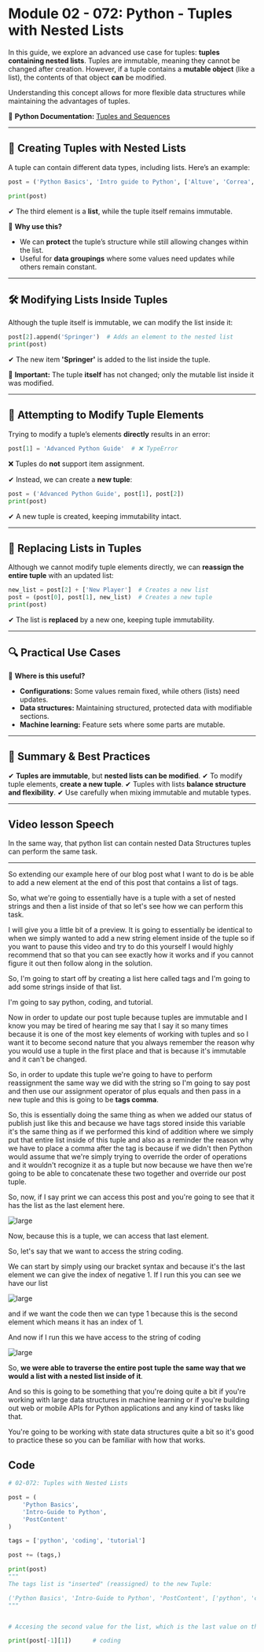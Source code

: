 # **Module 02 - 072: Python - Tuples with Nested Lists**

In this guide, we explore an advanced use case for tuples: **tuples containing nested lists**. Tuples are immutable, meaning they cannot be changed after creation. However, if a tuple contains a **mutable object** (like a list), the contents of that object **can** be modified.

Understanding this concept allows for more flexible data structures while maintaining the advantages of tuples.

📌 **Python Documentation:** [Tuples and Sequences](https://docs.python.org/3/tutorial/datastructures.html#tuples-and-sequences)

---

## **🔹 Creating Tuples with Nested Lists**

A tuple can contain different data types, including lists. Here’s an example:

```python
post = ('Python Basics', 'Intro guide to Python', ['Altuve', 'Correa', 'Bregman'])

print(post)
```

✔ The third element is a **list**, while the tuple itself remains immutable.

📌 **Why use this?**

- We can **protect** the tuple’s structure while still allowing changes within the list.
- Useful for **data groupings** where some values need updates while others remain constant.

---

## **🛠 Modifying Lists Inside Tuples**

Although the tuple itself is immutable, we can modify the list inside it:

```python
post[2].append('Springer')  # Adds an element to the nested list
print(post)
```

✔ The new item **'Springer'** is added to the list inside the tuple.

📌 **Important:** The tuple **itself** has not changed; only the mutable list inside it was modified.

---

## **🚫 Attempting to Modify Tuple Elements**

Trying to modify a tuple’s elements **directly** results in an error:

```python
post[1] = 'Advanced Python Guide'  # ❌ TypeError
```

❌ Tuples do **not** support item assignment.

✔ Instead, we can create a **new tuple**:

```python
post = ('Advanced Python Guide', post[1], post[2])
print(post)
```

✔ A new tuple is created, keeping immutability intact.

---

## **🔄 Replacing Lists in Tuples**

Although we cannot modify tuple elements directly, we can **reassign the entire tuple** with an updated list:

```python
new_list = post[2] + ['New Player']  # Creates a new list
post = (post[0], post[1], new_list)  # Creates a new tuple
print(post)
```

✔ The list is **replaced** by a new one, keeping tuple immutability.

---

## **🔍 Practical Use Cases**

📌 **Where is this useful?**

- **Configurations:** Some values remain fixed, while others (lists) need updates.
- **Data structures:** Maintaining structured, protected data with modifiable sections.
- **Machine learning:** Feature sets where some parts are mutable.

---

## **📌 Summary & Best Practices**

✔ **Tuples are immutable**, but **nested lists can be modified**.
✔ To modify tuple elements, **create a new tuple**.
✔ Tuples with lists **balance structure and flexibility**.
✔ Use carefully when mixing immutable and mutable types.

****

## Video lesson Speech

In the same way, that python list can contain nested Data Structures tuples can perform the same task.

****

So extending our example here of our blog post what I want to do is be able to add a new element at the end of this post that contains a list of tags.  

 So, what we're going to essentially have is a tuple with a set of nested strings and then a list inside of that so let's see how we can perform this task.

I will give you a little bit of a preview. It is going to essentially be identical to when we simply wanted to add a new string element inside of the tuple so if you want to pause this video and try to do this yourself I would highly recommend that so that you can see exactly how it works and if you cannot figure it out then follow along in the 
solution.

So, I'm going to start off by creating a list here called tags and I'm going to add some strings inside of that list.   

I'm going to say python, coding, and tutorial.  

 Now in order to update our post tuple because tuples are immutable and I know you may be tired of hearing me say that I say it so many times because it is one of the most key elements of working with tuples and so I want it to become second nature that you 
always remember the reason why you would use a tuple in the first place and that is because it's immutable and it can't be changed.  

So, in order to update this tuple we're going to have to perform reassignment the same way we did with the string so I'm going to say post and then use our assignment operator of plus equals and then pass in a new tuple and this is going to be **tags comma**.

So, this is essentially doing the same thing as when we added our status of publish just like this and because we have tags stored inside this variable it's the same thing as if we performed this kind of addition where we simply put that entire list inside of this tuple and also as a reminder the reason why we have to place a comma after the tag
 is because if we didn't then Python would assume that we're simply trying to override the order of operations and it wouldn't recognize it as a tuple but now because we have then we're going to be able to concatenate these two together and override our post tuple.

So, now, if I say print we can access this post and you're going to see that it has the list as the last element here.

![large](02-072_IMG1.png)

Now, because this is a tuple, we can access that last element.   

So, let's say that we want to access the string coding.   

We can start by simply using our bracket syntax and because it's the last element we can give the index of negative 1. If I run this you can see we have our list

![large](02-072_IMG2.png)

and if we want the code then we can type 1 because this is the second
 element which means it has an index of 1.   

And now if I run this we have access to the string of coding

![large](02-072_IMG2.png)

So, **we were able to traverse the entire post tuple the same way that we would a list with a nested list inside of it**.   

And so this is going to be something that you're doing quite a bit if you're working with large data structures in machine learning or if you're building out web or mobile APIs for Python applications and any kind of tasks like that.   

You're going to be working with state data structures quite a bit so it's good to practice these so you can be familiar with how that works.

## Code

```python
# 02-072: Tuples with Nested Lists

post = (
    'Python Basics', 
    'Intro-Guide to Python',
    'PostContent'
)

tags = ['python', 'coding', 'tutorial']

post += (tags,)

print(post) 
"""
The tags list is "inserted" (reassigned) to the new Tuple:

('Python Basics', 'Intro-Guide to Python', 'PostContent', ['python', 'coding', 'tutorial'])
"""


# Accesing the second value for the list, which is the last value on this tuple

print(post[-1][1])      # coding
```
